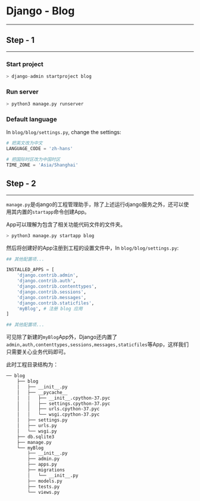 # Django - Blog
---

## Step - 1
---

### Start project

```python
> django-admin startproject blog
```

### Run server

```python
> python3 manage.py runserver
```

### Default language

In `blog/blog/settings.py`, change the settings:

```python
# 把英文改为中文
LANGUAGE_CODE = 'zh-hans'

# 把国际时区改为中国时区
TIME_ZONE = 'Asia/Shanghai'

```

## Step - 2
---

`manage.py`是django的工程管理助手，除了上述运行django服务之外，还可以使用其内置的`startapp`命令创建App。

App可以理解为包含了相关功能代码文件的文件夹。

```python
> python3 manage.py startapp blog
```

然后将创建好的App注册到工程的设置文件中，In `blog/blog/settings.py`:

```python
## 其他配置项...

INSTALLED_APPS = [
    'django.contrib.admin',
    'django.contrib.auth',
    'django.contrib.contenttypes',
    'django.contrib.sessions',
    'django.contrib.messages',
    'django.contrib.staticfiles',
    'myBlog', # 注册 blog 应用
]

## 其他配置项...
```

可见除了新建的`myBlog`App外，Django还内置了`admin,auth,contenttypes,sessions,messages,staticfiles`等App，这样我们只需要关心业务代码即可。

此时工程目录结构为：

```zsh
── blog
    ├── blog
    │   ├── __init__.py
    │   ├── __pycache__
    │   │   ├── __init__.cpython-37.pyc
    │   │   ├── settings.cpython-37.pyc
    │   │   ├── urls.cpython-37.pyc
    │   │   └── wsgi.cpython-37.pyc
    │   ├── settings.py
    │   ├── urls.py
    │   └── wsgi.py
    ├── db.sqlite3
    ├── manage.py
    └── myBlog
        ├── __init__.py
        ├── admin.py
        ├── apps.py
        ├── migrations
        │   └── __init__.py
        ├── models.py
        ├── tests.py
        └── views.py
```


